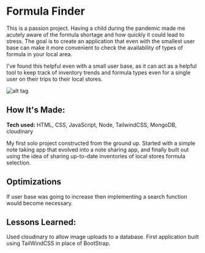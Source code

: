 # Formula Finder
This is a passion project. Having a child during the pandemic made me acutely aware of the formula shortage and how quickly it could lead to stress. The goal is to create an application that even with the smallest user base can make it more convenient to check the availability of types of formula in your local area.

I've found this helpful even with a small user base, as it can act as a helpful tool to keep track of inventory trends and formula types even for a single user on their trips to their local stores. 


![alt tag](https://i.imgur.com/L0scswp.png)


## How It's Made:

**Tech used:** HTML, CSS, JavaScript, Node, TailwindCSS, MongoDB, cloudinary

My first solo project constructed from the ground up. Started with a simple note taking app that evolved into a note sharing app, and finally built out using the idea of sharing up-to-date inventories of local stores formula selection.

## Optimizations
If user base was going to increase then implementing a search function would become necessary.



## Lessons Learned:
Used cloudinary to allow image uploads to a database.
First application built using TailWindCSS in place of BootStrap.






